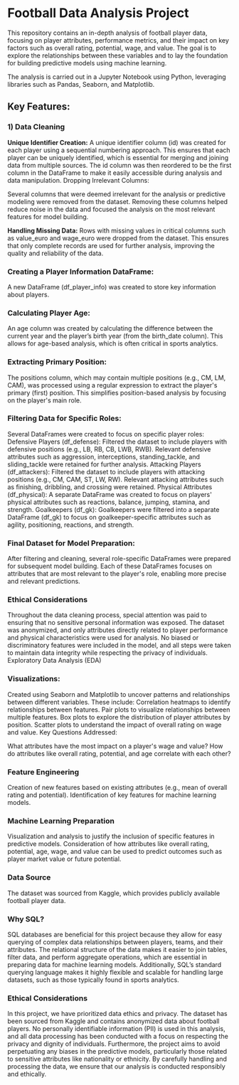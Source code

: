 # Football Data Analysis Project
This repository contains an in-depth analysis of football player data, focusing on player attributes, performance metrics, and their impact on key factors such as overall rating, potential, wage, and value. The goal is to explore the relationships between these variables and to lay the foundation for building predictive models using machine learning.

The analysis is carried out in a Jupyter Notebook using Python, leveraging libraries such as Pandas, Seaborn, and Matplotlib.

## Key Features:
### 1) Data Cleaning

**Unique Identifier Creation:**
A unique identifier column (id) was created for each player using a sequential numbering approach. This ensures that each player can be uniquely identified, which is essential for merging and joining data from multiple sources.
The id column was then reordered to be the first column in the DataFrame to make it easily accessible during analysis and data manipulation.
Dropping Irrelevant Columns:

Several columns that were deemed irrelevant for the analysis or predictive modeling were removed from the dataset.
Removing these columns helped reduce noise in the data and focused the analysis on the most relevant features for model building.

**Handling Missing Data:**
Rows with missing values in critical columns such as value_euro and wage_euro were dropped from the dataset. This ensures that only complete records are used for further analysis, improving the quality and reliability of the data.

### Creating a Player Information DataFrame:
A new DataFrame (df_player_info) was created to store key information about players.

### Calculating Player Age:
An age column was created by calculating the difference between the current year and the player’s birth year (from the birth_date column). This allows for age-based analysis, which is often critical in sports analytics.

### Extracting Primary Position:
The positions column, which may contain multiple positions (e.g., CM, LM, CAM), was processed using a regular expression to extract the player's primary (first) position. This simplifies position-based analysis by focusing on the player's main role.

### Filtering Data for Specific Roles:
Several DataFrames were created to focus on specific player roles:
Defensive Players (df_defense): Filtered the dataset to include players with defensive positions (e.g., LB, RB, CB, LWB, RWB). Relevant defensive attributes such as aggression, interceptions, standing_tackle, and sliding_tackle were retained for further analysis.
Attacking Players (df_attackers): Filtered the dataset to include players with attacking positions (e.g., CM, CAM, ST, LW, RW). Relevant attacking attributes such as finishing, dribbling, and crossing were retained.
Physical Attributes (df_physical): A separate DataFrame was created to focus on players' physical attributes such as reactions, balance, jumping, stamina, and strength.
Goalkeepers (df_gk): Goalkeepers were filtered into a separate DataFrame (df_gk) to focus on goalkeeper-specific attributes such as agility, positioning, reactions, and strength.

### Final Dataset for Model Preparation:
After filtering and cleaning, several role-specific DataFrames were prepared for subsequent model building. Each of these DataFrames focuses on attributes that are most relevant to the player's role, enabling more precise and relevant predictions.

### Ethical Considerations
Throughout the data cleaning process, special attention was paid to ensuring that no sensitive personal information was exposed.
The dataset was anonymized, and only attributes directly related to player performance and physical characteristics were used for analysis.
No biased or discriminatory features were included in the model, and all steps were taken to maintain data integrity while respecting the privacy of individuals.
Exploratory Data Analysis (EDA)

### Visualizations:
Created using Seaborn and Matplotlib to uncover patterns and relationships between different variables.
These include:
Correlation heatmaps to identify relationships between features.
Pair plots to visualize relationships between multiple features.
Box plots to explore the distribution of player attributes by position.
Scatter plots to understand the impact of overall rating on wage and value.
Key Questions Addressed:

What attributes have the most impact on a player's wage and value?
How do attributes like overall rating, potential, and age correlate with each other?


### Feature Engineering
Creation of new features based on existing attributes (e.g., mean of overall rating and potential).
Identification of key features for machine learning models.

### Machine Learning Preparation
Visualization and analysis to justify the inclusion of specific features in predictive models.
Consideration of how attributes like overall rating, potential, age, wage, and value can be used to predict outcomes such as player market value or future potential.

### Data Source
The dataset was sourced from Kaggle, which provides publicly available football player data.

### Why SQL?
SQL databases are beneficial for this project because they allow for easy querying of complex data relationships between players, teams, and their attributes.
The relational structure of the data makes it easier to join tables, filter data, and perform aggregate operations, which are essential in preparing data for machine learning models.
Additionally, SQL’s standard querying language makes it highly flexible and scalable for handling large datasets, such as those typically found in sports analytics.

### Ethical Considerations
In this project, we have prioritized data ethics and privacy.
The dataset has been sourced from Kaggle and contains anonymized data about football players.
No personally identifiable information (PII) is used in this analysis, and all data processing has been conducted with a focus on respecting the privacy and dignity of individuals.
Furthermore, the project aims to avoid perpetuating any biases in the predictive models, particularly those related to sensitive attributes like nationality or ethnicity.
By carefully handling and processing the data, we ensure that our analysis is conducted responsibly and ethically.